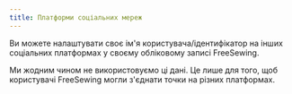 ```yaml
---
title: Платформи соціальних мереж
---
```


Ви можете налаштувати своє ім'я користувача/ідентифікатор на інших соціальних платформах у своєму обліковому записі FreeSewing.

Ми жодним чином не використовуємо ці дані. Це лише для того, щоб користувачі FreeSewing могли з'єднати точки на різних платформах.

